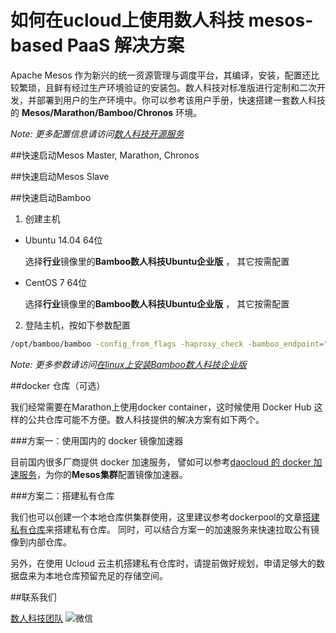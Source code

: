 如何在ucloud上使用数人科技 mesos-based PaaS 解决方案
======================================================

Apache Mesos 作为新兴的统一资源管理与调度平台，其编译，安装，配置还比较繁琐，且鲜有经过生产环境验证的安装包。数人科技对标准版进行定制和二次开发，并部署到用户的生产环境中。你可以参考该用户手册，快速搭建一套数人科技的 **Mesos/Marathon/Bamboo/Chronos** 环境。

*Note: 更多配置信息请访问[数人科技开源服务](http://get.dataman.io)*

##快速启动Mesos Master, Marathon, Chronos


##快速启动Mesos Slave

##快速启动Bamboo

1. 创建主机
  * Ubuntu 14.04 64位

    选择**行业**镜像里的**Bamboo数人科技Ubuntu企业版** ， 其它按需配置

  * CentOS 7 64位
  
     选择**行业**镜像里的**Bamboo数人科技Ubuntu企业版** ， 其它按需配置

2. 登陆主机，按如下参数配置

  ```bash
  /opt/bamboo/bamboo -config_from_flags -haproxy_check -bamboo_endpoint="http://<本机IP>:8000" -bamboo_zk_host="<IP1>:2181,<IP2>:2181" -marathon_endpoint="http://<Marathon IP>:8080"
  ```
  *Note: 更多参数请访问[在linux上安装Bamboo数人科技企业版](http://get.dataman.io/#bamboo)*

  


##docker 仓库（可选）

  我们经常需要在Marathon上使用docker container，这时候使用 Docker Hub 这样的公共仓库可能不方便。数人科技提供的解决方案有如下两个。

###方案一：使用国内的 docker 镜像加速器

  目前国内很多厂商提供 docker 加速服务， 譬如可以参考[daocloud 的 docker 加速服务](http://get.daocloud.io/)，为你的**Mesos集群**配置镜像加速器。

###方案二：搭建私有仓库

  我们也可以创建一个本地仓库供集群使用，这里建议参考dockerpool的文章[搭建私有仓库](http://dockerpool.com/static/books/docker_practice/repository/local_repo.html)来搭建私有仓库。 同时，可以结合方案一的加速服务来快速拉取公有镜像到内部仓库。
  
  另外，在使用 Ucloud 云主机搭建私有仓库时，请提前做好规划，申请足够大的数据盘来为本地仓库预留充足的存储空间。

##联系我们

  [数人科技团队](http://www.dataman-inc.com/contact.html)
  ![微信](http://www.dataman-inc.com/images/code-weixin.jpg)
